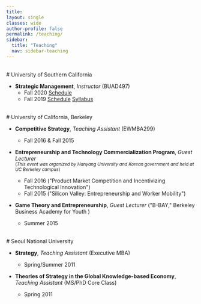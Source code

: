 ```yaml
---
title: 
layout: single
classes: wide
author-profile: false
permalink: /teaching/
sidebar:
  title: "Teaching"
  nav: sidebar-teaching
---
```

<!-- <div style="margin-top:-30px;"></div> -->
<br />
# University of Southern California

+ **Strategic Management**, *Instructor* (BUAD497)
  + Fall 2020 <a href="https://classes.usc.edu/term-20203/course/buad-497/" class="btn btn--info btn--small">Schedule</a>
  + Fall 2019 <a href="https://classes.usc.edu/term-20193/course/buad-497/" class="btn btn--info btn--small">Schedule</a>
  <a href="https://web-app.usc.edu/soc/syllabus/20193/15102.pdf" class="btn btn--warning btn--small">Syllabus</a>
<br />
# University of California, Berkeley

+ **Competitive Strategy**, *Teaching Assistant* (EWMBA299)
  + Fall 2016 & Fall 2015

+ **Entrepreneurship and Technology Commercialization Program**, *Guest Lecturer*<br />
  <sub>(*This event was organized by Hanyang University and Korean government and held at UC Berkeley campus*)
  + Fall 2016 ("Product Market Competition and Incentivizing Technological Innovation")
  + Fall 2015 ("Silicon Valley: Entrepreneurship and Worker Mobility")

+ **Game Theory and Entrepreneurship**, *Guest Lecturer* ("B-BAY," Berkeley Business Academy for Youth )
  + Summer 2015
<br />
# Seoul National University

+ **Strategy**, *Teaching Assistant* (Executive MBA)
  + Spring/Summer 2011

+ **Theories of Strategy in the Global Knowledge-based Economy**, *Teaching Assistant* (MS/PhD Core Class)
  + Spring 2011
